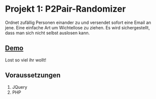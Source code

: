 # Projekt 1: P2Pair-Randomizer
Ordnet zufällig Personen einander zu und versendet sofort eine Email an jene. Eine einfache Art um Wichtellose zu ziehen. Es wird sichergestellt, dass man sich nicht selbst auslosen kann.

## [Demo](https://staneks.de/p/1)
Lost so viel ihr wollt!

## Voraussetzungen
 1. JQuery
 2. PHP
